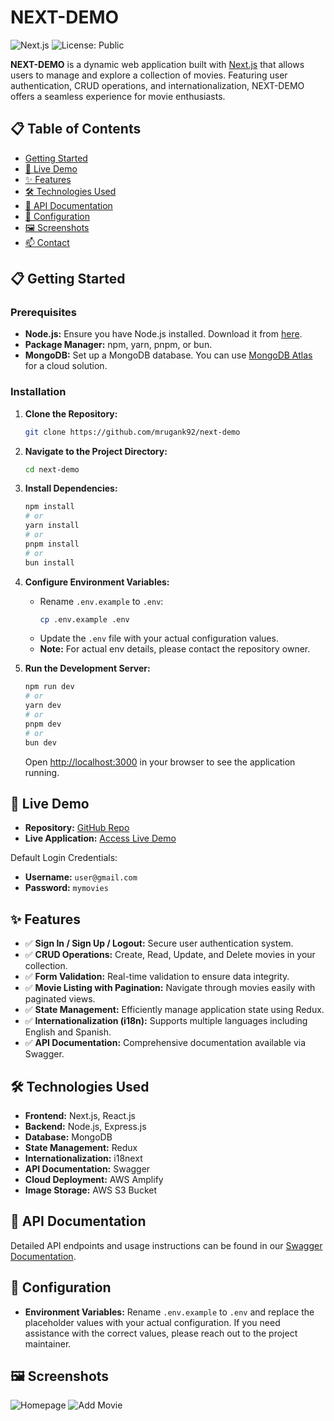 # NEXT-DEMO

![Next.js](https://img.shields.io/badge/Next.js-15.0.1-blue.svg)
![License: Public](https://img.shields.io/badge/License-Public-brightgreen.svg)

**NEXT-DEMO** is a dynamic web application built with [Next.js](https://nextjs.org) that allows users to manage and explore a collection of movies. Featuring user authentication, CRUD operations, and internationalization, NEXT-DEMO offers a seamless experience for movie enthusiasts.

## 📋 Table of Contents

- [Getting Started](#getting-started)
- [🚀 Live Demo](#-live-demo)
- [✨ Features](#-features)
- [🛠️ Technologies Used](#️-technologies-used)
- [📄 API Documentation](#-api-documentation)
- [🔧 Configuration](#-configuration)
- [🖼️ Screenshots](#-screenshots)
- [📫 Contact](#-contact)

## 📋 Getting Started

### Prerequisites

- **Node.js:** Ensure you have Node.js installed. Download it from [here](https://nodejs.org/).
- **Package Manager:** npm, yarn, pnpm, or bun.
- **MongoDB:** Set up a MongoDB database. You can use [MongoDB Atlas](https://www.mongodb.com/cloud/atlas) for a cloud solution.

### Installation

1. **Clone the Repository:**

   ```bash
   git clone https://github.com/mrugank92/next-demo
   ```

2. **Navigate to the Project Directory:**

   ```bash
   cd next-demo
   ```

3. **Install Dependencies:**

   ```bash
   npm install
   # or
   yarn install
   # or
   pnpm install
   # or
   bun install
   ```

4. **Configure Environment Variables:**

   - Rename `.env.example` to `.env`:
     ```bash
     cp .env.example .env
     ```
   - Update the `.env` file with your actual configuration values.
   - **Note:** For actual env details, please contact the repository owner.

5. **Run the Development Server:**
   ```bash
   npm run dev
   # or
   yarn dev
   # or
   pnpm dev
   # or
   bun dev
   ```
   Open [http://localhost:3000](http://localhost:3000) in your browser to see the application running.

## 🚀 Live Demo

- **Repository:** [GitHub Repo](https://github.com/mrugank92/next-demo)
- **Live Application:** [Access Live Demo](https://next-demo-eight-kappa.vercel.app/en)

Default Login Credentials:

- **Username:** `user@gmail.com`
- **Password:** `mymovies`

## ✨ Features

- ✅ **Sign In / Sign Up / Logout:** Secure user authentication system.
- ✅ **CRUD Operations:** Create, Read, Update, and Delete movies in your collection.
- ✅ **Form Validation:** Real-time validation to ensure data integrity.
- ✅ **Movie Listing with Pagination:** Navigate through movies easily with paginated views.
- ✅ **State Management:** Efficiently manage application state using Redux.
- ✅ **Internationalization (i18n):** Supports multiple languages including English and Spanish.
- ✅ **API Documentation:** Comprehensive documentation available via Swagger.

## 🛠️ Technologies Used

- **Frontend:** Next.js, React.js
- **Backend:** Node.js, Express.js
- **Database:** MongoDB
- **State Management:** Redux
- **Internationalization:** i18next
- **API Documentation:** Swagger
- **Cloud Deployment:** AWS Amplify
- **Image Storage:** AWS S3 Bucket

## 📄 API Documentation

Detailed API endpoints and usage instructions can be found in our [Swagger Documentation](https://main.d26xp8fwnikeye.amplifyapp.com/api-doc).

## 🔧 Configuration

- **Environment Variables:** Rename `.env.example` to `.env` and replace the placeholder values with your actual configuration. If you need assistance with the correct values, please reach out to the project maintainer.

## 🖼️ Screenshots

![Homepage](https://movies-image.s3.ap-south-1.amazonaws.com/uploads/1732097887908_Screenshot%202024-11-20%20at%203.33.23%E2%80%AFPM.png)
![Add Movie](https://movies-image.s3.ap-south-1.amazonaws.com/uploads/1732098042282_Screenshot%20from%202024-11-20%2015-50-26.png)
